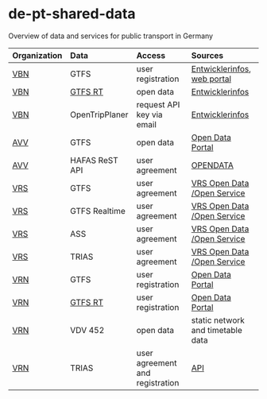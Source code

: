 # de-pt-shared-data
Overview of data and services for public transport in Germany

|Organization |Data |Access |Sources
|:--- |:--- |:--- |:---
|[VBN](https://www.vbn.de/) |GTFS |user registration |[Entwicklerinfos](https://www.vbn.de/service/entwicklerinfos/), [web portal](https://www.connect-fahrplanauskunft.de/index.php?id=opendata)
|[VBN](https://www.vbn.de/) |[GTFS RT](GTFS_RT.md) |open data |[Entwicklerinfos](https://www.vbn.de/service/entwicklerinfos/)
|[VBN](https://www.vbn.de/) |OpenTripPlaner |request API key via email |[Entwicklerinfos](https://www.vbn.de/service/entwicklerinfos/)
|[AVV](https://avv.de) |GTFS |open data |[Open Data Portal](http://opendata.avv.de/)
|[AVV](https://avv.de) |HAFAS ReST API |user agreement |[OPENDATA](https://avv.de/de/fahrplaene/opendata-service)
|[VRS](https://www.vrs.de/) |GTFS |user agreement |[VRS Open Data /Open Service](https://www.vrs.de/fahren/fahrplanauskunft/opendata-/-openservice)
|[VRS](https://www.vrs.de/) |GTFS Realtime |user agreement |[VRS Open Data /Open Service](https://www.vrs.de/fahren/fahrplanauskunft/opendata-/-openservice)
|[VRS](https://www.vrs.de/) |ASS |user agreement |[VRS Open Data /Open Service](https://www.vrs.de/fahren/fahrplanauskunft/opendata-/-openservice)
|[VRS](https://www.vrs.de/) |TRIAS |user agreement |[VRS Open Data /Open Service](https://www.vrs.de/fahren/fahrplanauskunft/opendata-/-openservice)
|[VRN](https://www.vrn.de/) |GTFS |user registration |[Open Data Portal](https://www.vrn.de/opendata/)
|[VRN](https://www.vrn.de/) |[GTFS RT](GTFS_RT.md) |user registration |[Open Data Portal](https://www.vrn.de/opendata/)
|[VRN](https://www.vrn.de/) |VDV 452 |open data |static network and timetable data
|[VRN](https://www.vrn.de/) |TRIAS |user agreement and registration |[API](https://www.vrn.de/opendata/API)
